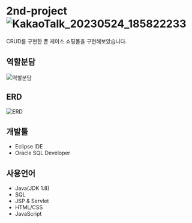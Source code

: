 # 2nd-project ![KakaoTalk_20230524_185822233](https://github.com/eraseK/2nd-project/assets/116993656/2064b574-f721-40f6-bd4c-0c8668b97315)
   CRUD를 구현한 폰 케이스 쇼핑몰을 구현해보았습니다.
 
    
## 역할분담 
  ![역할분담](https://github.com/eraseK/2nd-project/assets/116993656/e2d72d16-f691-45a4-8540-f9e0eed32c3d)


## ERD
   ![ERD](https://github.com/eraseK/2nd-project/assets/116993656/585074f9-ebf2-4d9d-a7c5-1c8fde617f6e)


## 개발툴 
  - Eclipse IDE
  - Oracle SQL Developer 
  
## 사용언어
  - Java(JDK 1.8)
  - SQL
  - JSP & Servlet
  - HTML/CSS
  - JavaScript 
 
 
